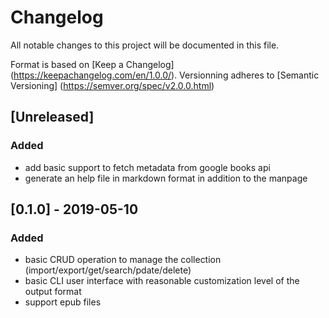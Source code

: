 # Changelog
All notable changes to this project will be documented in this file.

Format is based on [Keep a Changelog] (https://keepachangelog.com/en/1.0.0/).
Versionning adheres to [Semantic Versioning] (https://semver.org/spec/v2.0.0.html)

## [Unreleased]
### Added
- add basic support to fetch metadata from google books api
- generate an help file in markdown format in addition to the manpage

## [0.1.0] - 2019-05-10
### Added
- basic CRUD operation to manage the collection
  (import/export/get/search/pdate/delete)
- basic CLI user interface with reasonable customization level of the output
  format
- support epub files
